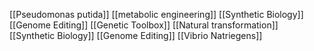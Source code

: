 [[Pseudomonas putida]]
[[metabolic engineering]]
[[Synthetic Biology]]
[[Genome Editing]]
[[Genetic Toolbox]]
[[Natural transformation]]
[[Synthetic Biology]]
[[Genome Editing]]
[[Vibrio Natriegens]]
